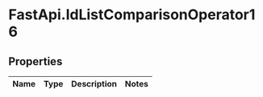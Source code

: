 # FastApi.IdListComparisonOperator16

## Properties
Name | Type | Description | Notes
------------ | ------------- | ------------- | -------------
